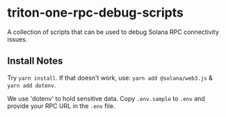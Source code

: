 # triton-one-rpc-debug-scripts
A collection of scripts that can be used to debug Solana RPC connectivity issues.

## Install Notes
Try `yarn install`. If that doesn't work, use: `yarn add @solana/web3.js` & `yarn add dotenv`.

We use 'dotenv' to hold sensitive data. Copy `.env.sample` to `.env` and provide your RPC URL in the `.env` file.
